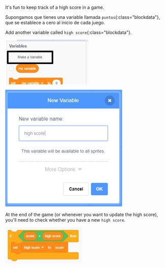 It's fun to keep track of a high score in a game.

Supongamos que tienes una variable llamada `puntos`{:class="blockdata"}, que se establece a cero al inicio de cada juego.

Add another variable called `high score`{:class="blockdata"}.

![variables menu with Make a Variable highlighted](images/make-variable-annotated.png)

![new variable popup box with high score as the variable name](images/make-high-score-variable.png)

At the end of the game (or whenever you want to update the high score), you'll need to check whether you have a new `high score`.

![code blocks require to make high score equal score](images/check-for-high-score.png)